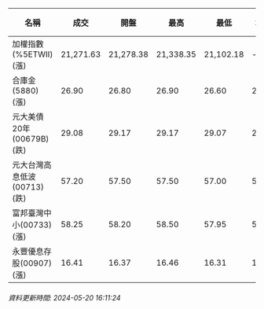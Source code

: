 | 名稱 | 成交 | 開盤 | 最高 | 最低 | 均價 | 成交金額(億) | 昨收 | 漲跌幅 | 漲跌 | 總量 | 昨量 | 振幅 |
| -------- | -------- | -------- | -------- |-------- | -------- | -------- |-------- |-------- |-------- | -------- | -------- |-------- |
|加權指數(%5ETWII) (漲)|21,271.63|21,278.38|21,338.35|21,102.18|-|4,447.95|21,258.47|0.06%|13.16|9,632,279|0|1.11%|
|合庫金(5880) (漲)|26.90|26.80|26.90|26.60|26.81|3.60|26.60|1.13%|0.30|13,438|6,730|1.13%|
|元大美債20年(00679B) (跌)|29.08|29.17|29.17|29.07|29.10|15.34|29.24|0.55%|0.16|52,707|47,667|0.34%|
|元大台灣高息低波(00713) (跌)|57.20|57.50|57.50|57.00|57.26|5.42|57.50|0.52%|0.30|9,464|6,064|0.87%|
|富邦臺灣中小(00733) (漲)|58.25|58.20|58.50|57.95|58.23|1.95|58.00|0.43%|0.25|3,347|1,985|0.95%|
|永豐優息存股(00907) (漲)|16.41|16.37|16.46|16.31|16.37|0.515|16.29|0.74%|0.12|3,144|1,843|0.92%|
###### 資料更新時間: 2024-05-20 16:11:24